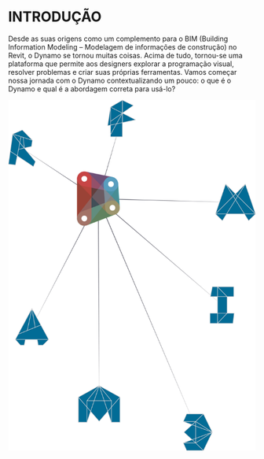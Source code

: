 

# INTRODUÇÃO

Desde as suas origens como um complemento para o BIM (Building Information Modeling – Modelagem de informações de construção) no Revit, o Dynamo se tornou muitas coisas. Acima de tudo, tornou-se uma plataforma que permite aos designers explorar a programação visual, resolver problemas e criar suas próprias ferramentas. Vamos começar nossa jornada com o Dynamo contextualizando um pouco: o que é o Dynamo e qual é a abordagem correta para usá-lo?

![Ecossistema do Dynamo](images/1/1-cover.jpg)

